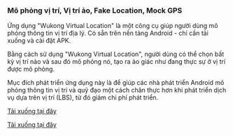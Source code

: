<h3>Mô phỏng vị trí, Vị trí ảo, Fake Location, Mock GPS</h3>

Ứng dụng "Wukong Virtual Location" là một công cụ giúp người dùng mô phỏng thông tin vị trí địa lý. Có sẵn trên nền tảng Android - chỉ cần tải xuống và cài đặt APK.

Bằng cách sử dụng "Wukong Virtual Location", người dùng có thể chọn bất kỳ vị trí nào và sau đó mô phỏng nó, tạo ra ảo giác như đang thực sự ở vị trí được mô phỏng.

Mục đích phát triển ứng dụng này là để giúp các nhà phát triển Android mô phỏng thông tin vị trí và quỹ đạo một cách chân thực hơn khi phát triển dịch vụ dựa trên vị trí (LBS), từ đó giảm chi phí phát triển.

<a href="https://www.123pan.com/s/k6bMjv-adiI.html" target="_blank">Tải xuống tại đây</a>

<a href="https://wwnr.lanzouv.com/b0knhjugb" target="_blank">Tải xuống tại đây</a>